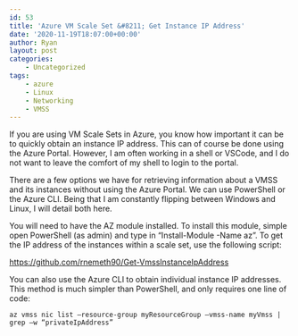 ```yaml
---
id: 53
title: 'Azure VM Scale Set &#8211; Get Instance IP Address'
date: '2020-11-19T18:07:00+00:00'
author: Ryan
layout: post
categories:
    - Uncategorized
tags:
    - azure
    - Linux
    - Networking
    - VMSS
---
```


If you are using VM Scale Sets in Azure, you know how important it can be to quickly obtain an instance IP address. This can of course be done using the Azure Portal. However, I am often working in a shell or VSCode, and I do not want to leave the comfort of my shell to login to the portal.

There are a few options we have for retrieving information about a VMSS and its instances without using the Azure Portal. We can use PowerShell or the Azure CLI. Being that I am constantly flipping between Windows and Linux, I will detail both here.

You will need to have the AZ module installed. To install this module, simple open PowerShell (as admin) and type in “Install-Module -Name az”. To get the IP address of the instances within a scale set, use the following script:

<https://github.com/rnemeth90/Get-VmssInstanceIpAddress>

You can also use the Azure CLI to obtain individual instance IP addresses. This method is much simpler than PowerShell, and only requires one line of code:

~~~shell
az vmss nic list –resource-group myResourceGroup –vmss-name myVmss | grep –w “privateIpAddress”
~~~
